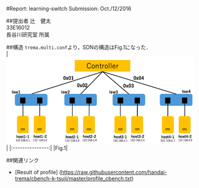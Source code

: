 #Report: learning-switch
Submission: Oct./12/2016  

##提出者
辻　健太  
33E16012  
長谷川研究室 所属  

##構造
`trema.multi.conf`より，SDNの構造はFig.1になった．  
|![NetworkStructure](https://github.com/handai-trema/learning-switch-k-tsuji/blob/master/img/NetworkStructure.png)|
|:---------------:|
|Fig.1|


##関連リンク
* [Result of profile] (https://raw.githubusercontent.com/handai-trema/cbench-k-tsuji/master/profile_cbench.txt)
